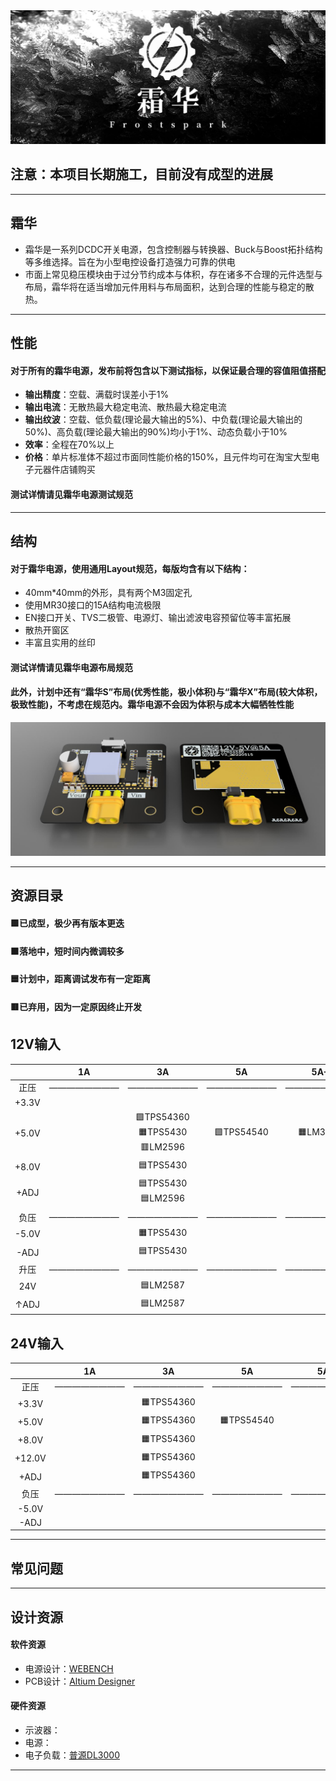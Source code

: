 
<img src="./2.Docs/Images/Frostspark02.jpg">

## **注意：本项目长期施工，目前没有成型的进展**

---
## **霜华**
- 霜华是一系列DCDC开关电源，包含控制器与转换器、Buck与Boost拓扑结构等多维选择。旨在为小型电控设备打造强力可靠的供电
- 市面上常见稳压模块由于过分节约成本与体积，存在诸多不合理的元件选型与布局，霜华将在适当增加元件用料与布局面积，达到合理的性能与稳定的散热。
---
## **性能**
#### 对于所有的霜华电源，发布前将包含以下测试指标，以保证最合理的容值阻值搭配
- **输出精度**：空载、满载时误差小于1%
- **输出电流**：无散热最大稳定电流、散热最大稳定电流
- **输出纹波**：空载、低负载(理论最大输出的5%)、中负载(理论最大输出的50%)、高负载(理论最大输出的90%)均小于1%、动态负载小于10%
- **效率**：全程在70%以上
- **价格**：单片标准体不超过市面同性能价格的150%，且元件均可在淘宝大型电子元器件店铺购买
#### 测试详情请见霜华电源测试规范
---
## **结构**
#### 对于霜华电源，使用通用Layout规范，每版均含有以下结构：
- 40mm*40mm的外形，具有两个M3固定孔
- 使用MR30接口的15A结构电流极限
- EN接口开关、TVS二极管、电源灯、输出滤波电容预留位等丰富拓展
- 散热开窗区
- 丰富且实用的丝印
#### 测试详情请见霜华电源布局规范
#### 此外，计划中还有“霜华S”布局(优秀性能，极小体积)与“霜华X”布局(较大体积，极致性能)，不考虑在规范内。霜华电源不会因为体积与成本大幅牺牲性能

<img src="./2.Docs/Images/Frostspark03.jpg">

---
## **资源目录**
#### 🟩已成型，极少再有版本更迭
#### 🟧落地中，短时间内微调较多
#### 🟦计划中，距离调试发布有一定距离
#### 🟥已弃用，因为一定原因终止开发

<h2>12V输入 </h2>


|   	    |1A 	    |3A         |5A         |5A+        |
|:---:      |:---:	    |:---:	    |:---:	    |:---:	    |
|正压|————————|————————|————————|————————|
| +3.3V     |   	    |   	    |   	    |   	    |
| +5.0V     |   	    |🟩TPS54360<br>🟧TPS5430<br>🟥LM2596|🟩TPS54540|🟧LM3150   	    |
| +8.0V     |   	    |🟦TPS5430   	    |   	    |   	    |
| +ADJ      |   	    |🟦TPS5430<br>🟦LM2596|   	    |   	    |
|负压|————————|————————|————————|————————|
| -5.0V     |   	    |🟧TPS5430   	    |   	    |   	    |
| -ADJ      |   	    |🟦TPS5430   	    |   	    |   	    |
|升压|————————|————————|———————— |————————|
| 24V       |   	    |🟦LM2587  	    |   	    |   	    |
| ↑ADJ      |   	    |🟦LM2587  	    |   	    |   	    |


<h2>24V输入 </h2>

|   	|1A 	    |3A         |5A         |5A+        |
|:---:	|:---:	    |:---:	    |:---:	    |:---:	    |
| 正压  |————————   	    |————————   	    |————————   	    |————————   	    |
| +3.3V |   	    |🟧TPS54360    	    |   	    |   	    |
| +5.0V |   	    |🟧TPS54360    	    |🟧TPS54540           |   	    |
| +8.0V |   	    |🟧TPS54360    	    |   	    |   	    |
| +12.0V|   	    |🟧TPS54360    	    |   	    |   	    |
| +ADJ  |   	    |🟧TPS54360    	    |   	    |   	    |
| 负压  |————————   	    |————————   	    |———————— |————————|  
| -5.0V |   	    |   	    |   	    |   	    |
| -ADJ  |   	    |   	    |   	    |   	    |


---
## **常见问题**

---
## **设计资源**
#### 软件资源
- 电源设计：[WEBENCH]("https://www.ti.com.cn/zh-cn/design-resources/design-tools-simulation/webench-power-designer.html")
- PCB设计：[Altium Designer]("https://www.altium.com.cn/altium-designer/")
#### 硬件资源
- 示波器：[]("")
- 电源：[]("")
- 电子负载：[普源DL3000]("https://rigol.com/products/DL_Detail/DL3000")
---

